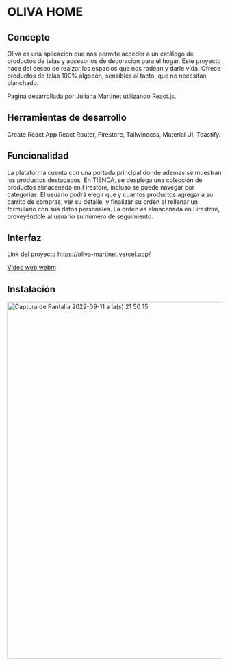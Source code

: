 # OLIVA HOME

## Concepto

Oliva es una aplicacion que nos permite acceder a un catálogo de productos de telas y accesorios de decoracion para el hogar. Este proyecto nace del deseo de realzar los espacios que nos rodean y darle vida. Ofrece productos de telas 100% algodón, sensibles al tacto, que no necesitan planchado.

Pagina desarrollada por Juliana Martinet utilizando React.js. 

## Herramientas de desarrollo

Create React App React Router, Firestore, Tailwindcss, Material UI, Toastify.

## Funcionalidad

La plataforma cuenta con una portada principal donde ademas se muestran los productos destacados. En TIENDA, se desplega una colección de productos almacenada en Firestore, incluso se puede navegar por categorias. El usuario podrá elegir que y cuantos productos agregar a su carrito de compras, ver su detalle, y finalizar su orden al rellenar un formulario con sus datos personales.
La orden es almacenada en Firestore, proveyéndole al usuario su número de seguimiento.

## Interfaz

Link del proyecto https://oliva-martinet.vercel.app/

[Video web.webm](https://user-images.githubusercontent.com/103047921/189556123-162a7c01-5c9e-4027-940e-ec0f759b255a.webm)

## Instalación

<img width="832" alt="Captura de Pantalla 2022-09-11 a la(s) 21 50 15" src="https://user-images.githubusercontent.com/103047921/189556903-f7da7d71-866f-4395-9a51-1c0e50819f4b.png">
